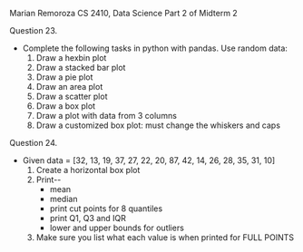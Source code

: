 Marian Remoroza
CS 2410, Data Science
Part 2 of Midterm 2

Question 23.

- Complete the following tasks in python with pandas. Use random data:
  1. Draw a hexbin plot
  2. Draw a stacked bar plot
  3. Draw a pie plot
  4. Draw an area plot
  5. Draw a scatter plot
  6. Draw a box plot
  7. Draw a plot with data from 3 columns
  8. Draw a customized box plot: must change the whiskers and caps

Question 24.

- Given data = [32, 13, 19, 37, 27, 22, 20, 87, 42, 14, 26, 28, 35, 31, 10]
  1. Create a horizontal box plot
  2. Print--
     - mean
     - median
     - print cut points for 8 quantiles
     - print Q1, Q3 and IQR
     - lower and upper bounds for outliers
  3. Make sure you list what each value is when printed for FULL POINTS
